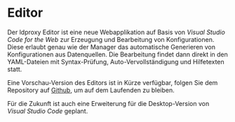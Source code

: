 # Editor

Der ldproxy Editor ist eine neue Webapplikation auf Basis von _Visual Studio Code for the Web_ zur Erzeugung und Bearbeitung von Konfigurationen. Diese erlaubt genau wie der Manager das automatische Generieren von Konfigurationen aus Datenquellen. Die Bearbeitung findet dann direkt in den YAML-Dateien mit Syntax-Prüfung, Auto-Vervollständigung und Hilfetexten statt.

Eine Vorschau-Version des Editors ist in Kürze verfügbar, folgen Sie dem Repository auf [Github](https://github.com/ldproxy/editor), um auf dem Laufenden zu bleiben.

Für die Zukunft ist auch eine Erweiterung für die Desktop-Version von _Visual Studio Code_ geplant.
